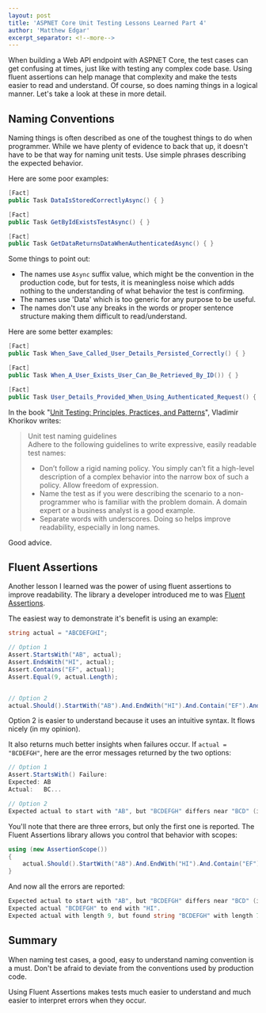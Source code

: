 ```yaml
---
layout: post
title: 'ASPNET Core Unit Testing Lessons Learned Part 4'
author: 'Matthew Edgar'
excerpt_separator: <!--more-->
---
```


When building a Web API endpoint with ASPNET Core, the test cases can get confusing at times, just
like with testing any complex code base. Using fluent assertions can help manage that complexity
and make the tests easier to read and understand. Of course, so does naming things in a logical
manner. Let's take a look at these in more detail.

<!--more-->

## Naming Conventions

Naming things is often described as one of the toughest things to do when programmer. While we have
plenty of evidence to back that up, it doesn't have to be that way for naming unit tests. Use simple
phrases describing the expected behavior. 

Here are some poor examples:

```csharp
[Fact]
public Task DataIsStoredCorrectlyAsync() { }

[Fact]
public Task GetByIdExistsTestAsync() { }

[Fact]
public Task GetDataReturnsDataWhenAuthenticatedAsync() { }
```

Some things to point out: 
- The names use `Async` suffix value, which might be the convention in the production code, but for tests, 
it is meaningless noise which adds nothing to the understanding of what behavior the test is confirming.
- The names use 'Data' which is too generic for any purpose to be useful.
- The names don't use any breaks in the words or proper sentence structure making them difficult to read/understand.

Here are some better examples:

```csharp
[Fact]
public Task When_Save_Called_User_Details_Persisted_Correctly() { }

[Fact]
public Task When_A_User_Exists_User_Can_Be_Retrieved_By_ID()) { }

[Fact]
public Task User_Details_Provided_When_Using_Authenticated_Request() { }
```

In the book "[Unit Testing: Principles, Practices, and Patterns][ppp]", Vladimir Khorikov writes:

> Unit test naming guidelines  
> Adhere to the following guidelines to write expressive, easily readable test names:
> - Don’t follow a rigid naming policy. You simply can’t fit a high-level description of a
> complex behavior into the narrow box of such a policy. Allow freedom of
> expression.
> - Name the test as if you were describing the scenario to a non-programmer who is familiar
> with the problem domain. A domain expert or a business analyst is a good example.
> - Separate words with underscores. Doing so helps improve readability, especially in
> long names.

Good advice.

## Fluent Assertions

Another lesson I learned was the power of using fluent assertions to improve readability. The library a 
developer introduced me to was [Fluent Assertions][fa]. 

The easiest way to demonstrate it's benefit is using an example:

```csharp
string actual = "ABCDEFGHI";

// Option 1
Assert.StartsWith("AB", actual);
Assert.EndsWith("HI", actual);
Assert.Contains("EF", actual);
Assert.Equal(9, actual.Length);


// Option 2
actual.Should().StartWith("AB").And.EndWith("HI").And.Contain("EF").And.HaveLength(9);
```

Option 2 is easier to understand because it uses an intuitive syntax. It flows nicely (in my opinion).

It also returns much better insights when failures occur. If `actual = "BCDEFGH"`, here are the error messages
returned by the two options:

```csharp
// Option 1
Assert.StartsWith() Failure:
Expected: AB
Actual:   BC...

// Option 2
Expected actual to start with "AB", but "BCDEFGH" differs near "BCD" (index 0).
```

You'll note that there are three errors, but only the first one is reported. The Fluent Assertions library
allows you control that behavior with scopes:

```csharp
using (new AssertionScope())
{
    actual.Should().StartWith("AB").And.EndWith("HI").And.Contain("EF").And.HaveLength(9);
}
```

And now all the errors are reported:

```csharp
Expected actual to start with "AB", but "BCDEFGH" differs near "BCD" (index 0).
Expected actual "BCDEFGH" to end with "HI".
Expected actual with length 9, but found string "BCDEFGH" with length 7.
```


## Summary

When naming test cases, a good, easy to understand naming convention is a must. Don't be afraid
to deviate from the conventions used by production code. 

Using Fluent Assertions makes tests much easier to understand and much easier to interpret
errors when they occur.


[ppp]: https://www.manning.com/books/unit-testing
[fa]: https://fluentassertions.com/
[nuget]: https://www.nuget.org/packages/FluentAssertions
